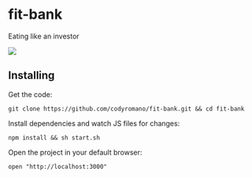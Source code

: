 # fit-bank
Eating like an investor

![](https://media.giphy.com/media/3o7bu1hPBFYdPiD3he/giphy.gif)

## Installing

Get the code:

`git clone https://github.com/codyromano/fit-bank.git && cd fit-bank`

Install dependencies and watch JS files for changes:

`npm install && sh start.sh`

Open the project in your default browser:

`open "http://localhost:3000"`
